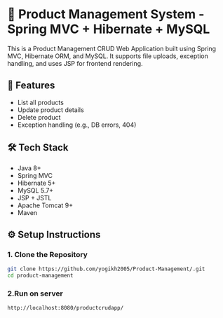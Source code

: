 # 🛒 Product Management System - Spring MVC + Hibernate + MySQL

This is a Product Management CRUD Web Application built using Spring MVC, Hibernate ORM, and MySQL. It supports file uploads, exception handling, and uses JSP for frontend rendering.

## 📌 Features


- List all products
- Update product details
- Delete product
- Exception handling (e.g., DB errors, 404)

  
## 🛠️ Tech Stack

- Java 8+
- Spring MVC
- Hibernate 5+
- MySQL 5.7+
- JSP + JSTL
- Apache Tomcat 9+
- Maven

## ⚙️ Setup Instructions

### 1. Clone the Repository
```bash
git clone https://github.com/yogikh2005/Product-Management/.git
cd product-management
```
### 2.Run on server
```bash
http://localhost:8080/productcrudapp/
```



